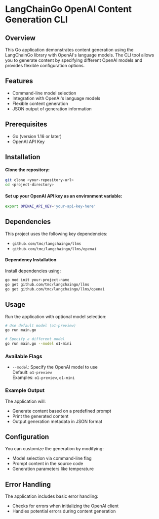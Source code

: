# LangChainGo OpenAI Content Generation CLI

## Overview

This Go application demonstrates content generation using the LangChainGo library with OpenAI's language models. The CLI tool allows you to generate content by specifying different OpenAI models and provides flexible configuration options.

## Features

- Command-line model selection
- Integration with OpenAI's language models
- Flexible content generation
- JSON output of generation information

## Prerequisites

- Go (version 1.16 or later)
- OpenAI API Key

## Installation

#### Clone the repository:

```bash
git clone <your-repository-url>
cd <project-directory>
```

#### Set up your OpenAI API key as an environment variable:

```bash
export OPENAI_API_KEY='your-api-key-here'
```

## Dependencies

This project uses the following key dependencies:

- `github.com/tmc/langchaingo/llms`
- `github.com/tmc/langchaingo/llms/openai`

#### Dependency Installation

Install dependencies using:

```bash
go mod init your-project-name
go get github.com/tmc/langchaingo/llms
go get github.com/tmc/langchaingo/llms/openai
```

## Usage

Run the application with optional model selection:

```bash
# Use default model (o1-preview)
go run main.go

# Specify a different model
go run main.go --model o1-mini
```

### Available Flags

- `--model`: Specify the OpenAI model to use  
  Default: `o1-preview`  
  Examples: `o1-preview`, `o1-mini`

### Example Output

The application will:

- Generate content based on a predefined prompt
- Print the generated content
- Output generation metadata in JSON format

## Configuration

You can customize the generation by modifying:

- Model selection via command-line flag
- Prompt content in the source code
- Generation parameters like temperature

## Error Handling

The application includes basic error handling:

- Checks for errors when initializing the OpenAI client
- Handles potential errors during content generation